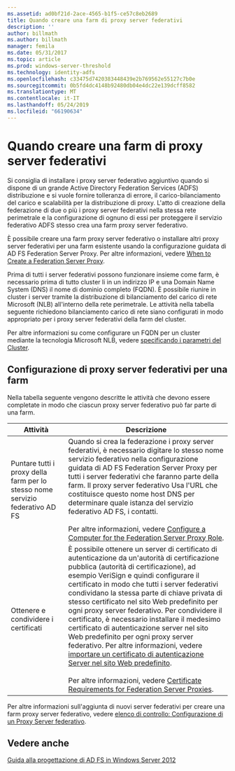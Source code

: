 ```yaml
---
ms.assetid: ad0bf21d-2ace-4565-b1f5-ce57c8eb2689
title: Quando creare una farm di proxy server federativi
description: ''
author: billmath
ms.author: billmath
manager: femila
ms.date: 05/31/2017
ms.topic: article
ms.prod: windows-server-threshold
ms.technology: identity-adfs
ms.openlocfilehash: c33475d7420383448439e2b769562e55127c7b0e
ms.sourcegitcommit: 0b5fd4dc4148b92480db04e4dc22e139dcff8582
ms.translationtype: MT
ms.contentlocale: it-IT
ms.lasthandoff: 05/24/2019
ms.locfileid: "66190634"
---
```

# <a name="when-to-create-a-federation-server-proxy-farm"></a>Quando creare una farm di proxy server federativi

Si consiglia di installare i proxy server federativo aggiuntivo quando si dispone di un grande Active Directory Federation Services \(ADFS\) distribuzione e si vuole fornire tolleranza di errore, il carico\-bilanciamento del carico e scalabilità per la distribuzione di proxy. L'atto di creazione della federazione di due o più i proxy server federativi nella stessa rete perimetrale e la configurazione di ognuno di essi per proteggere il servizio federativo ADFS stesso crea una farm proxy server federativo.  
  
È possibile creare una farm proxy server federativo o installare altri proxy server federativi per una farm esistente usando la configurazione guidata di AD FS Federation Server Proxy. Per altre informazioni, vedere [When to Create a Federation Server Proxy](When-to-Create-a-Federation-Server-Proxy.md).  
  
Prima di tutti i server federativi possono funzionare insieme come farm, è necessario prima di tutto cluster li in un indirizzo IP e una Domain Name System \(DNS\) il nome di dominio completo \(FQDN\). È possibile riunire in cluster i server tramite la distribuzione di bilanciamento del carico di rete Microsoft \(NLB\) all'interno della rete perimetrale. Le attività nella tabella seguente richiedono bilanciamento carico di rete siano configurati in modo appropriato per i proxy server federativi della farm del cluster.  
  
Per altre informazioni su come configurare un FQDN per un cluster mediante la tecnologia Microsoft NLB, vedere [specificando i parametri del Cluster](https://go.microsoft.com/fwlink/?linkid=74651).  
  
## <a name="configuring-federation-server-proxies-for-a-farm"></a>Configurazione di proxy server federativi per una farm  
Nella tabella seguente vengono descritte le attività che devono essere completate in modo che ciascun proxy server federativo può far parte di una farm.  
  
|Attività|Descrizione|  
|--------|---------------|  
|Puntare tutti i proxy della farm per lo stesso nome servizio federativo AD FS|Quando si crea la federazione i proxy server federativi, è necessario digitare lo stesso nome servizio federativo nella configurazione guidata di AD FS Federation Server Proxy per tutti i server federativi che faranno parte della farm. Il proxy server federativo Usa l'URL che costituisce questo nome host DNS per determinare quale istanza del servizio federativo AD FS, i contatti.<br /><br />Per altre informazioni, vedere [Configure a Computer for the Federation Server Proxy Role](../../ad-fs/deployment/Configure-a-Computer-for-the-Federation-Server-Proxy-Role.md).|  
|Ottenere e condividere i certificati|È possibile ottenere un server di certificato di autenticazione da un'autorità di certificazione pubblica \(autorità di certificazione\), ad esempio VeriSign e quindi configurare il certificato in modo che tutti i server federativi condividano la stessa parte di chiave privata di stesso certificato nel sito Web predefinito per ogni proxy server federativo. Per condividere il certificato, è necessario installare il medesimo certificato di autenticazione server nel sito Web predefinito per ogni proxy server federativo. Per altre informazioni, vedere [importare un certificato di autenticazione Server nel sito Web predefinito](../../ad-fs/deployment/Import-a-Server-Authentication-Certificate-to-the-Default-Web-Site.md).<br /><br />Per altre informazioni, vedere [Certificate Requirements for Federation Server Proxies](Certificate-Requirements-for-Federation-Server-Proxies.md).|  
  
Per altre informazioni sull'aggiunta di nuovi server federativi per creare una farm proxy server federativo, vedere [elenco di controllo: Configurazione di un Proxy Server federativo](../../ad-fs/deployment/Checklist--Setting-Up-a-Federation-Server-Proxy.md).  
  
## <a name="see-also"></a>Vedere anche
[Guida alla progettazione di AD FS in Windows Server 2012](AD-FS-Design-Guide-in-Windows-Server-2012.md)
